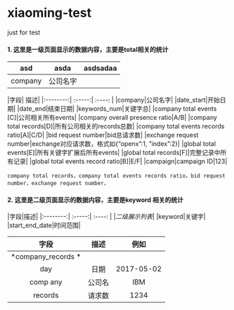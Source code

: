 # xiaoming-test
just for test
#### 1. 这里是一级页面显示的数据内容，主要是total相关的统计

|asd|asda|asdsadaa|
|:--------:| :-----:| :----: |
|company|公司名字|



|字段| 描述|
|:--------:| :-----:| :----: |
|company|公司名字|
|date_start|开始日期|
|date_end|结束日期|
|keywords_num|关键字总|
|company total events [C]|公司相关所有events|
|company overall presence ratio|A/B|
|company total records[D]|所有公司相关的records总数|
|company total events records ratio[A]|C/D|
|bid request number|bid总请求数|
|exchange request number|exchange对应请求数，格式如{“openx”:1, ”index”:2}|
|global total events[E]|所有关键字扩展后所有events|
|global total records[F]|完整记录中所有记录|
|global total events record ratio[B]|E/F|
|campaign|campaign  ID|123|

```
company total records，company total events records ratio，bid request number，exchange request number，

```

#### 2. 这里是二级页面显示的数据内容，主要是keyword 相关的统计

 |字段|描述|
 |:--------:| :-----:| :----: |
 |*二级展示列表*| 
 |keyword|关键字| 
 |start\_end\_date|时间范围| 

  |字段| 描述|例如|
  |:--------:| :-----:| :----: |
  | *company_records *|
  |day|日期|2017-05-02|
  |comp any |公司名|IBM|
  |records|请求数|1234|
